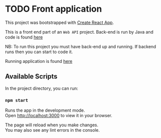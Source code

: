 # TODO Front application

This project was bootstrapped with [Create React App](https://github.com/facebook/create-react-app).

This is a front end part of an `Web API` project. Back-end is run by Java and code is found [here](https://github.com/mtiganik/todo-back)

NB: To run this project you must have back-end up and running. If backend runs then you can start to code it. 

Running application is found [here](https://mihkli-todo-app.netlify.app/)

## Available Scripts

In the project directory, you can run:

### `npm start`

Runs the app in the development mode.\
Open [http://localhost:3000](http://localhost:3000) to view it in your browser.

The page will reload when you make changes.\
You may also see any lint errors in the console.

